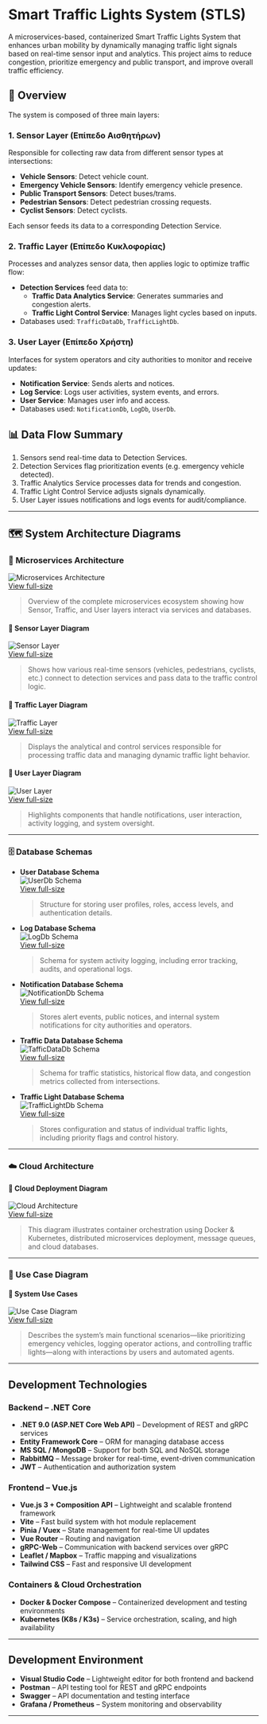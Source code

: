 # Smart Traffic Lights System (STLS)

A microservices-based, containerized Smart Traffic Lights System that enhances urban mobility by dynamically managing traffic light signals based on real-time sensor input and analytics. This project aims to reduce congestion, prioritize emergency and public transport, and improve overall traffic efficiency.

## 🚦 Overview

The system is composed of three main layers:

### 1. Sensor Layer (Επίπεδο Αισθητήρων)
Responsible for collecting raw data from different sensor types at intersections:
- **Vehicle Sensors**: Detect vehicle count.
- **Emergency Vehicle Sensors**: Identify emergency vehicle presence.
- **Public Transport Sensors**: Detect buses/trams.
- **Pedestrian Sensors**: Detect pedestrian crossing requests.
- **Cyclist Sensors**: Detect cyclists.

Each sensor feeds its data to a corresponding Detection Service.

### 2. Traffic Layer (Επίπεδο Κυκλοφορίας)
Processes and analyzes sensor data, then applies logic to optimize traffic flow:
- **Detection Services** feed data to:
  - **Traffic Data Analytics Service**: Generates summaries and congestion alerts.
  - **Traffic Light Control Service**: Manages light cycles based on inputs.
- Databases used: `TrafficDataDb`, `TrafficLightDb`.

### 3. User Layer (Επίπεδο Χρήστη)
Interfaces for system operators and city authorities to monitor and receive updates:
- **Notification Service**: Sends alerts and notices.
- **Log Service**: Logs user activities, system events, and errors.
- **User Service**: Manages user info and access.
- Databases used: `NotificationDb`, `LogDb`, `UserDb`.

## 📊 Data Flow Summary

1. Sensors send real-time data to Detection Services.
2. Detection Services flag prioritization events (e.g. emergency vehicle detected).
3. Traffic Analytics Service processes data for trends and congestion.
4. Traffic Light Control Service adjusts signals dynamically.
5. User Layer issues notifications and logs events for audit/compliance.

---

## 🗺️ System Architecture Diagrams

### 🔧 Microservices Architecture  
![Microservices Architecture](diagrams/Microservices/Architecture.png)  
[View full-size](diagrams/Microservices/Architecture.png)  

> Overview of the complete microservices ecosystem showing how Sensor, Traffic, and User layers interact via services and databases.

#### 🧠 Sensor Layer Diagram  
![Sensor Layer](diagrams/Microservices/SensorLayer.png)  
[View full-size](diagrams/Microservices/SensorLayer.png)  

> Shows how various real-time sensors (vehicles, pedestrians, cyclists, etc.) connect to detection services and pass data to the traffic control logic.

#### 🚦 Traffic Layer Diagram  
![Traffic Layer](diagrams/Microservices/TrafficLayer.png)  
[View full-size](diagrams/Microservices/TrafficLayer.png)  

> Displays the analytical and control services responsible for processing traffic data and managing dynamic traffic light behavior.

#### 👥 User Layer Diagram  
![User Layer](diagrams/Microservices/UserLayer.png)  
[View full-size](diagrams/Microservices/UserLayer.png)  

> Highlights components that handle notifications, user interaction, activity logging, and system oversight.

---

### 🗄️ Database Schemas

- **User Database Schema**  
  ![UserDb Schema](diagrams/Databases/UserDb.png)  
  [View full-size](diagrams/Databases/UserDb.png)  

  > Structure for storing user profiles, roles, access levels, and authentication details.

- **Log Database Schema**  
  ![LogDb Schema](diagrams/Databases/LogDb.png)  
  [View full-size](diagrams/Databases/LogDb.png)  

  > Schema for system activity logging, including error tracking, audits, and operational logs.

- **Notification Database Schema**  
  ![NotificationDb Schema](diagrams/Databases/NotificationDb.png)  
  [View full-size](diagrams/Databases/NotificationDb.png)  

  > Stores alert events, public notices, and internal system notifications for city authorities and operators.

- **Traffic Data Database Schema**  
  ![TafficDataDb Schema](diagrams/Databases/TrafficDataDb.png)  
  [View full-size](diagrams/Databases/TrafficDataDb.png)  

  > Schema for traffic statistics, historical flow data, and congestion metrics collected from intersections.

- **Traffic Light Database Schema**  
  ![TrafficLightDb Schema](diagrams/Databases/TrafficLightDb.png)  
  [View full-size](diagrams/Databases/TrafficLightDb.png)  

  > Stores configuration and status of individual traffic lights, including priority flags and control history.

---

### ☁️ Cloud Architecture

#### 🧩 Cloud Deployment Diagram  
![Cloud Architecture](diagrams/Cloud/CloudArchitecture.png)  
[View full-size](diagrams/Cloud/CloudArchitecture.png)  

> This diagram illustrates container orchestration using Docker & Kubernetes, distributed microservices deployment, message queues, and cloud databases.

---

### 📘 Use Case Diagram

#### 🎯 System Use Cases  
![Use Case Diagram](diagrams/UseCases/UseCases.png)  
[View full-size](diagrams/UseCases/UseCases.png)  

> Describes the system’s main functional scenarios—like prioritizing emergency vehicles, logging operator actions, and controlling traffic lights—along with interactions by users and automated agents.

---

## Development Technologies

### Backend – .NET Core

- **.NET 9.0 (ASP.NET Core Web API)** – Development of REST and gRPC services
- **Entity Framework Core** – ORM for managing database access
- **MS SQL / MongoDB** – Support for both SQL and NoSQL storage
- **RabbitMQ** – Message broker for real-time, event-driven communication
- **JWT** – Authentication and authorization system

### Frontend – Vue.js

- **Vue.js 3 + Composition API** – Lightweight and scalable frontend framework
- **Vite** – Fast build system with hot module replacement
- **Pinia / Vuex** – State management for real-time UI updates
- **Vue Router** – Routing and navigation
- **gRPC-Web** – Communication with backend services over gRPC
- **Leaflet / Mapbox** – Traffic mapping and visualizations
- **Tailwind CSS** – Fast and responsive UI development

### Containers & Cloud Orchestration

- **Docker & Docker Compose** – Containerized development and testing environments
- **Kubernetes (K8s / K3s)** – Service orchestration, scaling, and high availability

---

## Development Environment

- **Visual Studio Code** – Lightweight editor for both frontend and backend
- **Postman** – API testing tool for REST and gRPC endpoints
- **Swagger** – API documentation and testing interface
- **Grafana / Prometheus** – System monitoring and observability

---